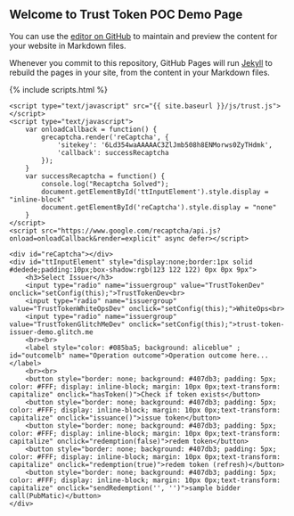 ## Welcome to Trust Token POC Demo Page

You can use the [editor on GitHub](https://github.com/abhinavsinha001/trust-token-poc/edit/gh-pages/index.md) to maintain and preview the content for your website in Markdown files.

Whenever you commit to this repository, GitHub Pages will run [Jekyll](https://jekyllrb.com/) to rebuild the pages in your site, from the content in your Markdown files.

{% include scripts.html %}

<!DOCTYPE html>
<html>

<body>

    <script type="text/javascript" src="{{ site.baseurl }}/js/trust.js"></script>
    <script type="text/javascript">
        var onloadCallback = function() {
            grecaptcha.render('reCaptcha', {
                'sitekey': '6Ld354waAAAAAC3ZlJmb508h8ENMorws0ZyTHdmk',
                'callback': successRecaptcha
            });
        }
        var successRecaptcha = function() {
            console.log("Recaptcha Solved");
            document.getElementById('ttInputElement').style.display = "inline-block"
            document.getElementById('reCaptcha').style.display = "none"
        }
    </script>
    <script src="https://www.google.com/recaptcha/api.js?onload=onloadCallback&render=explicit" async defer></script>

    <div id="reCaptcha"></div>
    <div id="ttInputElement" style="display:none;border:1px solid #dedede;padding:10px;box-shadow:rgb(123 122 122) 0px 0px 9px">
        <h3>Select Issuer</h3>
        <input type="radio" name="issuergroup" value="TrustTokenDev" onclick="setConfig(this);">TrustTokenDev<br>
        <input type="radio" name="issuergroup" value="TrustTokenWhiteOpsDev" onclick="setConfig(this);">WhiteOps<br>
        <input type="radio" name="issuergroup" value="TrustTokenGlitchMeDev" onclick="setConfig(this);">trust-token-issuer-demo.glitch.me
        <br><br>
        <label style="color: #085ba5; background: aliceblue" ; id="outcomelb" name="Operation outcome">Operation outcome here...</label>
        <br><br>
        <button style="border: none; background: #407db3; padding: 5px; color: #FFF; display: inline-block; margin: 10px 0px;text-transform: capitalize" onclick="hasToken()">Check if token exists</button>
        <button style="border: none; background: #407db3; padding: 5px; color: #FFF; display: inline-block; margin: 10px 0px;text-transform: capitalize" onclick="issuance()">issue token</button>
        <button style="border: none; background: #407db3; padding: 5px; color: #FFF; display: inline-block; margin: 10px 0px;text-transform: capitalize" onclick="redemption(false)">redem token</button>
        <button style="border: none; background: #407db3; padding: 5px; color: #FFF; display: inline-block; margin: 10px 0px;text-transform: capitalize" onclick="redemption(true)">redem token (refresh)</button>
        <button style="border: none; background: #407db3; padding: 5px; color: #FFF; display: inline-block; margin: 10px 0px;text-transform: capitalize" onclick="sendRedemption('', '')">sample bidder call(PubMatic)</button>
    </div>

</body>

</html>
